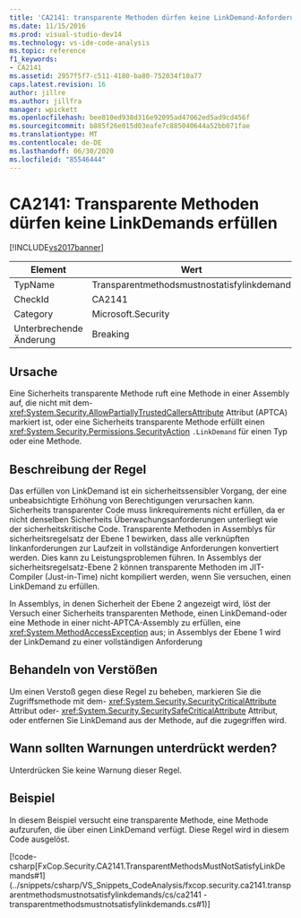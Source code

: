 ```yaml
---
title: 'CA2141: transparente Methoden dürfen keine LinkDemand-Anforderungen erfüllen | Microsoft-Dokumentation'
ms.date: 11/15/2016
ms.prod: visual-studio-dev14
ms.technology: vs-ide-code-analysis
ms.topic: reference
f1_keywords:
- CA2141
ms.assetid: 2957f5f7-c511-4180-ba80-752034f10a77
caps.latest.revision: 16
author: jillre
ms.author: jillfra
manager: wpickett
ms.openlocfilehash: bee810ed938d316e92095ad47062ed5ad9cd456f
ms.sourcegitcommit: b885f26e015d03eafe7c885040644a52bb071fae
ms.translationtype: MT
ms.contentlocale: de-DE
ms.lasthandoff: 06/30/2020
ms.locfileid: "85546444"
---
```

# <a name="ca2141transparent-methods-must-not-satisfy-linkdemands"></a>CA2141: Transparente Methoden dürfen keine LinkDemands erfüllen
[!INCLUDE[vs2017banner](../includes/vs2017banner.md)]

|Element|Wert|
|-|-|
|TypName|Transparentmethodsmustnostatisfylinkdemand|
|CheckId|CA2141|
|Category|Microsoft.Security|
|Unterbrechende Änderung|Breaking|

## <a name="cause"></a>Ursache
 Eine Sicherheits transparente Methode ruft eine Methode in einer Assembly auf, die nicht mit dem- <xref:System.Security.AllowPartiallyTrustedCallersAttribute> Attribut (APTCA) markiert ist, oder eine Sicherheits transparente Methode erfüllt einen <xref:System.Security.Permissions.SecurityAction> `.LinkDemand` für einen Typ oder eine Methode.

## <a name="rule-description"></a>Beschreibung der Regel
 Das erfüllen von LinkDemand ist ein sicherheitssensibler Vorgang, der eine unbeabsichtigte Erhöhung von Berechtigungen verursachen kann. Sicherheits transparenter Code muss linkrequirements nicht erfüllen, da er nicht denselben Sicherheits Überwachungsanforderungen unterliegt wie der sicherheitskritische Code. Transparente Methoden in Assemblys für sicherheitsregelsatz der Ebene 1 bewirken, dass alle verknüpften linkanforderungen zur Laufzeit in vollständige Anforderungen konvertiert werden. Dies kann zu Leistungsproblemen führen. In Assemblys der sicherheitsregelsatz-Ebene 2 können transparente Methoden im JIT-Compiler (Just-in-Time) nicht kompiliert werden, wenn Sie versuchen, einen LinkDemand zu erfüllen.

 In Assemblys, in denen Sicherheit der Ebene 2 angezeigt wird, löst der Versuch einer Sicherheits transparenten Methode, einen LinkDemand-oder eine Methode in einer nicht-APTCA-Assembly zu erfüllen, eine <xref:System.MethodAccessException> aus; in Assemblys der Ebene 1 wird der LinkDemand zu einer vollständigen Anforderung

## <a name="how-to-fix-violations"></a>Behandeln von Verstößen
 Um einen Verstoß gegen diese Regel zu beheben, markieren Sie die Zugriffsmethode mit dem- <xref:System.Security.SecurityCriticalAttribute> Attribut oder- <xref:System.Security.SecuritySafeCriticalAttribute> Attribut, oder entfernen Sie LinkDemand aus der Methode, auf die zugegriffen wird.

## <a name="when-to-suppress-warnings"></a>Wann sollten Warnungen unterdrückt werden?
 Unterdrücken Sie keine Warnung dieser Regel.

## <a name="example"></a>Beispiel
 In diesem Beispiel versucht eine transparente Methode, eine Methode aufzurufen, die über einen LinkDemand verfügt. Diese Regel wird in diesem Code ausgelöst.

 [!code-csharp[FxCop.Security.CA2141.TransparentMethodsMustNotSatisfyLinkDemands#1](../snippets/csharp/VS_Snippets_CodeAnalysis/fxcop.security.ca2141.transparentmethodsmustnotsatisfylinkdemands/cs/ca2141 - transparentmethodsmustnotsatisfylinkdemands.cs#1)]
